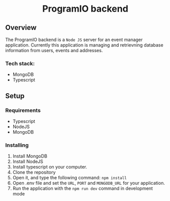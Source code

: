 <div align="center">

# ProgramIO backend

</div>

## Overview

The ProgramIO backend is a `Node JS` server for an event manager application. Currently this application is managing and retrievning database information from users, events and addresses.

### Tech stack:

- MongoDB
- Typescript

## Setup

### Requirements

- Typescript
- NodeJS
- MongoDB

### Installing

1. Install MongoDB
2. Install NodeJS
3. Install typescript on your computer.
4. Clone the repository
5. Open it, and type the following command:
   `npm install`
6. Open .env file and set the `URL`, `PORT` and `MONGODB_URL` for your application.
7. Run the application with the `npm run dev` command in development mode
